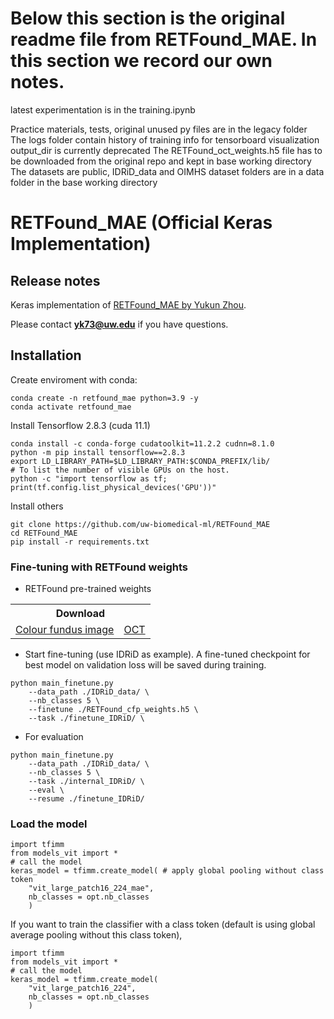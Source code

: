 # Below this section is the original readme file from RETFound_MAE. In this section we record our own notes.

latest experimentation is in the training.ipynb

Practice materials, tests, original unused py files are in the legacy folder
The logs folder contain history of training info for tensorboard visualization
output_dir is currently deprecated
The RETFound_oct_weights.h5 file has to be downloaded from the original repo and kept in base working directory
The datasets are public, IDRiD_data and OIMHS dataset folders are in a data folder in the base working directory

# RETFound_MAE (Official Keras Implementation)

## Release notes

Keras implementation of [RETFound_MAE by Yukun Zhou](https://github.com/rmaphoh/RETFound_MAE).

Please contact 	**yk73@uw.edu** if you have questions.

## Installation

Create enviroment with conda:

```
conda create -n retfound_mae python=3.9 -y
conda activate retfound_mae
```

Install Tensorflow 2.8.3 (cuda 11.1)
```
conda install -c conda-forge cudatoolkit=11.2.2 cudnn=8.1.0
python -m pip install tensorflow==2.8.3
export LD_LIBRARY_PATH=$LD_LIBRARY_PATH:$CONDA_PREFIX/lib/
# To list the number of visible GPUs on the host.
python -c "import tensorflow as tf; print(tf.config.list_physical_devices('GPU'))"
```

Install others
```
git clone https://github.com/uw-biomedical-ml/RETFound_MAE
cd RETFound_MAE
pip install -r requirements.txt
```


### Fine-tuning with RETFound weights

- RETFound pre-trained weights

<table>
  <tr>
    <th colspan="2">Download</th>
  </tr>
<tr>
    <td><a href="https://drive.google.com/file/d/194RKGSKZr-zJfeaSpD1QXHqzQvEFkDf-/view?usp=sharing">Colour fundus image</a></td>
    <td><a href="https://drive.google.com/file/d/10Pehch-CndYhcRHjslPd7SOEzbQJAouK/view?usp=sharing">OCT</a></td>
  </tr>
</table>


- Start fine-tuning (use IDRiD as example). A fine-tuned checkpoint for best model on validation loss will be saved during training. 
```
python main_finetune.py
    --data_path ./IDRiD_data/ \
    --nb_classes 5 \ 
    --finetune ./RETFound_cfp_weights.h5 \ 
    --task ./finetune_IDRiD/ \
```

- For evaluation
```
python main_finetune.py
    --data_path ./IDRiD_data/ \
    --nb_classes 5 \ 
    --task ./internal_IDRiD/ \    
    --eval \
    --resume ./finetune_IDRiD/
```


### Load the model
```
import tfimm
from models_vit import *
# call the model
keras_model = tfimm.create_model( # apply global pooling without class token
    "vit_large_patch16_224_mae",
    nb_classes = opt.nb_classes
    )
```

If you want to train the classifier with a class token (default is using global average pooling without this class token), 
```
import tfimm
from models_vit import *
# call the model
keras_model = tfimm.create_model(
    "vit_large_patch16_224",
    nb_classes = opt.nb_classes
    )
```

